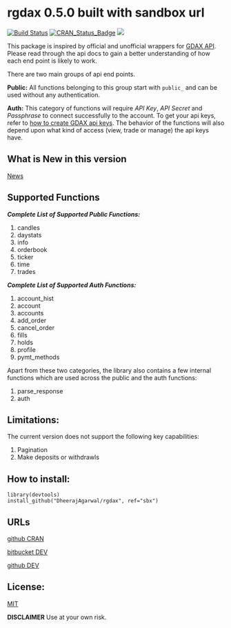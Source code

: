 

# rgdax 0.5.0 built with sandbox url

[![Build Status](https://travis-ci.org/DheerajAgarwal/rgdax.png?branch=dev)](https://travis-ci.org/DheerajAgarwal/rgdax)
[![CRAN_Status_Badge](http://www.r-pkg.org/badges/version/rgdax)](https://cran.r-project.org/package=rgdax)
![](https://cranlogs.r-pkg.org/badges/grand-total/rgdax?color=brightgreen)

This package is inspired by official and unofficial wrappers for [GDAX API](https://docs.gdax.com/#api).
Please read through the api docs to gain a better understanding of how each end point is likely to work.

There are two main groups of api end points.

**Public:** All functions belonging to this group start with `public_` and can be used without any authentication.

**Auth:** This category of functions will require _API Key_, _API Secret_ and _Passphrase_ to connect successfully to the account. To get your api keys, refer to [how to create GDAX api keys](
    https://support.gdax.com/customer/en/portal/articles/2425383-how-can-i-create-an-api-key-for-gdax-). The behavior of the functions will also depend upon what kind of access (view, trade or manage) the api keys have.
    
## What is New in this version

[News](./NEWS.md)

## Supported Functions

***Complete List of Supported Public Functions:***

1. candles
2. daystats
3. info
4. orderbook
5. ticker
6. time
7. trades

***Complete List of Supported Auth Functions:***

1. account_hist
2. account
3. accounts
4. add_order
5. cancel_order
6. fills
7. holds
8. profile
9. pymt_methods

Apart from these two categories, the library also contains a few internal functions which are used across the public and the auth functions:

1. parse_response
2. auth

## Limitations:
The current version does not support the following key capabilities:
1. Pagination   
2. Make deposits or withdrawls

## How to install:

```
library(devtools)
install_github("DheerajAgarwal/rgdax", ref="sbx")
```

## URLs   
[github CRAN](https://github.com/DheerajAgarwal/rgdax/tree/master)

[bitbucket DEV](https://bitbucket.org/DheerajdrjAgarwal/rgdax)

[github DEV](https://github.com/DheerajAgarwal/rgdax)

## License:
[MIT](https://github.com/DheerajAgarwal/rgdax/blob/master/LICENSE)

**DISCLAIMER** Use at your own risk.
